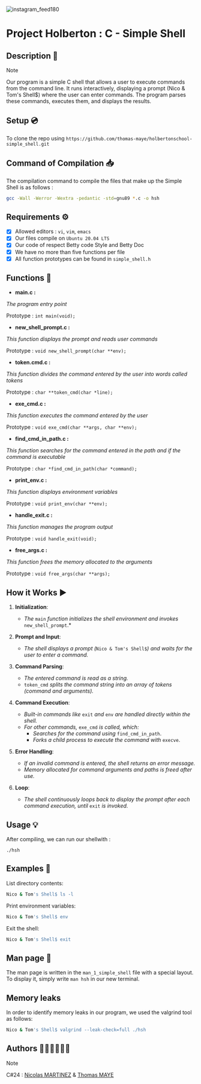 ![instagram_feed180](https://github.com/user-attachments/assets/6ee6244d-5e42-4ec7-9122-8d086b28f423)

# Project Holberton : C - Simple Shell

## Description 📄

> [!NOTE]
> Our program is a simple C shell that allows a user to execute commands from the command line.
It runs interactively, displaying a prompt (Nico & Tom's Shell$) where the user can enter commands.
The program parses these commands, executes them, and displays the results.

## Setup 💿

To clone the repo using `https://github.com/thomas-maye/holbertonschool-simple_shell.git`

## Command of Compilation 📥

The compilation command to compile the files that make up the Simple Shell is as follows :

```bash
gcc -Wall -Werror -Wextra -pedantic -std=gnu89 *.c -o hsh
```

## Requirements ⚙️

- [x] Allowed editors : `vi`, `vim`, `emacs`
- [x] Our files compile on `Ubuntu 20.04 LTS`
- [x] Our code of respect Betty code Style and Betty Doc
- [x] We have no more than five functions per file
- [x] All function prototypes can be found in `simple_shell.h`

## Functions 🧰

- **main.c :**

*The program entry point*

Prototype : `int main(void);`

- **new_shell_prompt.c :**

*This function displays the prompt and reads user commands*

Prototype : `void new_shell_prompt(char **env);`

- **token.cmd.c :**

*This function divides the command entered by the user into words called tokens*

Prototype : `char **token_cmd(char *line);`

- **exe_cmd.c :**

*This function executes the command entered by the user*

Prototype : `void exe_cmd(char **args, char **env);`

- **find_cmd_in_path.c :**

*This function searches for the command entered in the path and if the command is executable*

Prototype : `char *find_cmd_in_path(char *command);`

- **print_env.c :**

*This function displays environment variables*

Prototype : `void print_env(char **env);`

- **handle_exit.c :**

*This function manages the program output*

Prototype : `void handle_exit(void);`

- **free_args.c :**

*This function frees the memory allocated to the arguments*

Prototype : `void free_args(char **args);`

## How it Works ▶️

1. **Initialization**:
   - *The* `main` *function initializes the shell environment and invokes* `new_shell_prompt`.*

2. **Prompt and Input**:
   - *The shell displays a prompt (*`Nico & Tom's Shell$`*) and waits for the user to enter a command.*

3. **Command Parsing**:
   - *The entered command is read as a string.*
   - `token_cmd` *splits the command string into an array of tokens (command and arguments).*

4. **Command Execution**:
   - *Built-in commands like* `exit` *and* `env` *are handled directly within the shell.*
   - *For other commands,* `exe_cmd` *is called, which:*
     - *Searches for the command using* `find_cmd_in_path`.
     - *Forks a child process to execute the command with* `execve`.

5. **Error Handling**:
   - *If an invalid command is entered, the shell returns an error message.*
   - *Memory allocated for command arguments and paths is freed after use.*

6. **Loop**:
   - *The shell continuously loops back to display the prompt after each command execution, until* `exit` *is invoked.*

## Usage 💡

After compiling, we can run our shellwith :

`./hsh`

## Examples 🧾

List directory contents:
```bash
Nico & Tom's Shell$ ls -l
```

Print environment variables:
```bash
Nico & Tom's Shell$ env
```

Exit the shell:
```bash
Nico & Tom's Shell$ exit
```

## Man page 📑

The man page is written in the `man_1_simple_shell` file with a special layout. To display it, simply write `man hsh` in our new terminal.



## Memory leaks

In order to identify memory leaks in our program, we used the valgrind tool as follows:

```bash
Nico & Tom's Shell$ valgrind --leak-check=full ./hsh
```

## Authors 👨🏻‍💻👨🏻‍💻

> [!NOTE]
> C#24 : [Nicolas MARTINEZ](https://github.com/Bomays) & [Thomas MAYE](https://github.com/thomas-maye)
